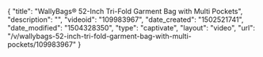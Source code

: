 {
    "title": "WallyBags&reg; 52-Inch Tri-Fold Garment Bag with Multi Pockets",
    "description": "",
    "videoid": "109983967",
    "date_created": "1502521741",
    "date_modified": "1504328350",
    "type": "captivate",
    "layout": "video",
    "url": "\/v\/wallybags-52-inch-tri-fold-garment-bag-with-multi-pockets\/109983967"
}